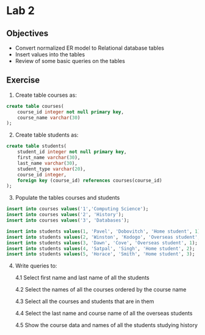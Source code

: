 # Lab 2

## Objectives
- Convert normalized ER model to Relational database tables
- Insert values into the tables
- Review of some basic queries on the tables

## Exercise

1. Create table courses as:

```sql
create table courses(
	course_id integer not null primary key,
	course_name varchar(30)
);
```

2. Create table students as:

```sql
create table students(
	student_id integer not null primary key,
	first_name varchar(30),
	last_name varchar(30),
	student_type varchar(20),
	course_id integer,
	foreign key (course_id) references courses(course_id)
);
```
3. Populate the tables courses and students

```sql
insert into courses values('1','Computing Science'); 
insert into courses values('2', 'History');
insert into courses values('3', 'Databases');

insert into students values(1, 'Pavel', 'Dobovitch', 'Home student', 1);
insert into students values(2, 'Winston', 'Kodogo', 'Overseas student', 1);
insert into students values(3, 'Dawn', 'Cove', 'Overseas student', 1);
insert into students values(4, 'Satpal', 'Singh', 'Home student', 2);
insert into students values(5, 'Horace', 'Smith', 'Home student', 3);
```
4. Write queries to:
	
	4.1 Select first name and last name of all the students
	
	4.2 Select the names of all the courses ordered by the course name
	
	4.3 Select all the courses and students that are in them
	
	4.4 Select the last name and course name of all the overseas students
	
	4.5 Show the course data and names of all the students studying history

